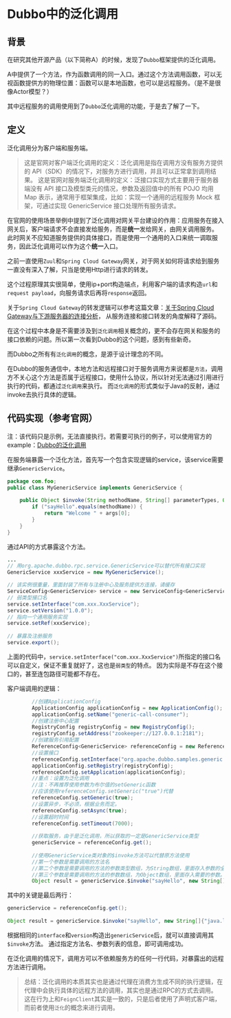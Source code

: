 # Dubbo中的泛化调用

## 背景

在研究其他开源产品（以下简称A）的时候，发现了`Dubbo`框架提供的泛化调用。

A中提供了一个方法，作为函数调用的同一入口。通过这个方法调用函数，可以无视函数提供方的物理位置：函数可以是本地函数，也可以是远程服务。（是不是很像Actor模型？）

其中远程服务的调用使用到了`Dubbo`泛化调用的功能，于是去了解了一下。

## 定义

泛化调用分为客户端和服务端。

> 这是官网对客户端泛化调用的定义：泛化调用是指在调用方没有服务方提供的 API（SDK）的情况下，对服务方进行调用，并且可以正常拿到调用结果。
> 这是官网对服务端泛化调用的定义：泛接口实现方式主要用于服务器端没有 API 接口及模型类元的情况，参数及返回值中的所有 POJO 均用 Map 表示，通常用于框架集成，比如：实现一个通用的远程服务 Mock 框架，可通过实现 GenericService 接口处理所有服务请求。

在官网的使用场景举例中提到了泛化调用对网关平台建设的作用：应用服务在接入网关后，客户端请求不会直接发给服务，而是**统一**发给网关，由网关调用服务。
此时网关不应知道服务提供的具体接口，而是使用一个通用的入口来统一调取服务，因此泛化调用可以作为这个**统一**入口。

之前一直使用`Zuul`和`Spring Cloud Gateway`网关，对于网关如何将请求给到服务一直没有深入了解，只当是使用Http进行请求的转发。

这个过程原理其实很简单，使用ip+port构造端点，利用客户端的请求构造`url`和`request payload`，向服务请求后再将`response`返回。

关于`Spring Cloud Gateway`的转发逻辑可以参考这篇文章：<a href="https://zhuanlan.zhihu.com/p/386866930">关于Spring Cloud Gateway与下游服务器的连接分析</a>，
从服务连接和接口转发的角度解释了源码。

在这个过程中本身是不需要涉及到`泛化调用`相关概念的，更不会存在网关和服务的接口依赖的问题。所以第一次看到Dubbo的这个问题，感到有些新奇。

而Dubbo之所有有`泛化调用`的概念，是源于设计理念的不同。

在Dubbo的服务通信中，本地方法和远程接口对于服务调用方来说都是`方法`，调用方不关心这个方法是否属于远程接口，使用什么协议，所以针对无法通过引用进行执行的代码，都通过`泛化调用`来执行。
而`泛化调用`的形式类似于Java的反射，通过invoke去执行具体的逻辑。

## 代码实现（参考官网）

注：该代码只是示例，无法直接执行。若需要可执行的例子，可以使用官方的example：<a href="https://github.com/apache/dubbo-samples/tree/master/2-advanced/dubbo-samples-generic">Dubbo的泛化调用</a>

在服务端暴露一个泛化方法，首先写一个包含实现逻辑的service，该service需要继承`GenericService`。

```Java
package com.foo;
public class MyGenericService implements GenericService {
 
    public Object $invoke(String methodName, String[] parameterTypes, Object[] args) throws GenericException {
        if ("sayHello".equals(methodName)) {
            return "Welcome " + args[0];
        }
    }
}
```

通过API的方式暴露这个方法。

```Java
... 
// 用org.apache.dubbo.rpc.service.GenericService可以替代所有接口实现 
GenericService xxxService = new MyGenericService(); 

// 该实例很重量，里面封装了所有与注册中心及服务提供方连接，请缓存 
ServiceConfig<GenericService> service = new ServiceConfig<GenericService>();
// 弱类型接口名 
service.setInterface("com.xxx.XxxService");  
service.setVersion("1.0.0"); 
// 指向一个通用服务实现 
service.setRef(xxxService); 
 
// 暴露及注册服务 
service.export();
```

上面的代码中，`service.setInterface("com.xxx.XxxService")`所指定的接口名可以自定义，保证不重复就好了，这也是`弱类型`的特点。
因为实际是不存在这个接口的，甚至连包路径可能都不存在。

客户端调用的逻辑：

```Java
        //创建ApplicationConfig
        ApplicationConfig applicationConfig = new ApplicationConfig();
        applicationConfig.setName("generic-call-consumer");
        //创建注册中心配置
        RegistryConfig registryConfig = new RegistryConfig();
        registryConfig.setAddress("zookeeper://127.0.0.1:2181");
        //创建服务引用配置
        ReferenceConfig<GenericService> referenceConfig = new ReferenceConfig<>();
        //设置接口
        referenceConfig.setInterface("org.apache.dubbo.samples.generic.call.api.HelloService");
        applicationConfig.setRegistry(registryConfig);
        referenceConfig.setApplication(applicationConfig);
        //重点：设置为泛化调用
        //注：不再推荐使用参数为布尔值的setGeneric函数
        //应该使用referenceConfig.setGeneric("true")代替
        referenceConfig.setGeneric(true);
        //设置异步，不必须，根据业务而定。
        referenceConfig.setAsync(true);
        //设置超时时间
        referenceConfig.setTimeout(7000);
        
        //获取服务，由于是泛化调用，所以获取的一定是GenericService类型
        genericService = referenceConfig.get();
        
        //使用GenericService类对象的$invoke方法可以代替原方法使用
        //第一个参数是需要调用的方法名
        //第二个参数是需要调用的方法的参数类型数组，为String数组，里面存入参数的全类名。
        //第三个参数是需要调用的方法的参数数组，为Object数组，里面存入需要的参数。
        Object result = genericService.$invoke("sayHello", new String[]{"java.lang.String"}, new Object[]{"world"});
```

其中的关键是最后两行：

```Java
genericService = referenceConfig.get();
        
Object result = genericService.$invoke("sayHello", new String[]{"java.lang.String"}, new Object[]{"world"});
```

根据相同的`interface`和`version`构造出`genericService`后，就可以直接调用其`$invoke`方法。
通过指定方法名、参数列表的信息，即可调用成功。

在泛化调用的情况下，调用方可以不依赖服务方的任何一行代码，对暴露出的远程方法进行调用。

> 总结：泛化调用的本质其实也是通过代理在消费方生成不同的执行逻辑，在代理中会执行具体的远程方法的调用，其实也是通过RPC的方式去调用。
> 这在行为上和`FeignClient`其实是一致的，只是后者使用了声明式客户端，而前者使用`泛化`的概念来进行调用。